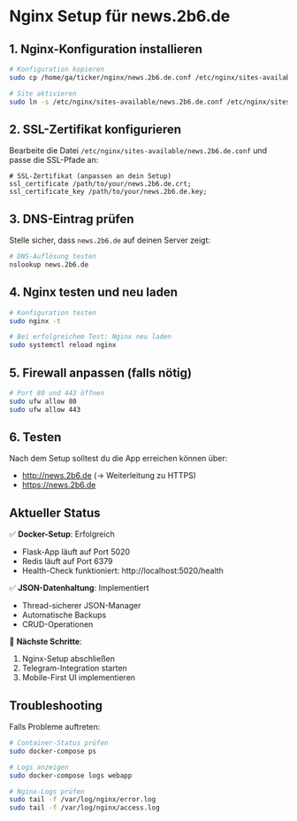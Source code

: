 # Nginx Setup für news.2b6.de

## 1. Nginx-Konfiguration installieren

```bash
# Konfiguration kopieren
sudo cp /home/ga/ticker/nginx/news.2b6.de.conf /etc/nginx/sites-available/

# Site aktivieren
sudo ln -s /etc/nginx/sites-available/news.2b6.de.conf /etc/nginx/sites-enabled/
```

## 2. SSL-Zertifikat konfigurieren

Bearbeite die Datei `/etc/nginx/sites-available/news.2b6.de.conf` und passe die SSL-Pfade an:

```nginx
# SSL-Zertifikat (anpassen an dein Setup)
ssl_certificate /path/to/your/news.2b6.de.crt;
ssl_certificate_key /path/to/your/news.2b6.de.key;
```

## 3. DNS-Eintrag prüfen

Stelle sicher, dass `news.2b6.de` auf deinen Server zeigt:

```bash
# DNS-Auflösung testen
nslookup news.2b6.de
```

## 4. Nginx testen und neu laden

```bash
# Konfiguration testen
sudo nginx -t

# Bei erfolgreichem Test: Nginx neu laden
sudo systemctl reload nginx
```

## 5. Firewall anpassen (falls nötig)

```bash
# Port 80 und 443 öffnen
sudo ufw allow 80
sudo ufw allow 443
```

## 6. Testen

Nach dem Setup solltest du die App erreichen können über:
- http://news.2b6.de (→ Weiterleitung zu HTTPS)
- https://news.2b6.de

## Aktueller Status

✅ **Docker-Setup**: Erfolgreich
- Flask-App läuft auf Port 5020
- Redis läuft auf Port 6379
- Health-Check funktioniert: http://localhost:5020/health

✅ **JSON-Datenhaltung**: Implementiert
- Thread-sicherer JSON-Manager
- Automatische Backups
- CRUD-Operationen

🔄 **Nächste Schritte**:
1. Nginx-Setup abschließen
2. Telegram-Integration starten
3. Mobile-First UI implementieren

## Troubleshooting

Falls Probleme auftreten:

```bash
# Container-Status prüfen
sudo docker-compose ps

# Logs anzeigen
sudo docker-compose logs webapp

# Nginx-Logs prüfen
sudo tail -f /var/log/nginx/error.log
sudo tail -f /var/log/nginx/access.log
```
